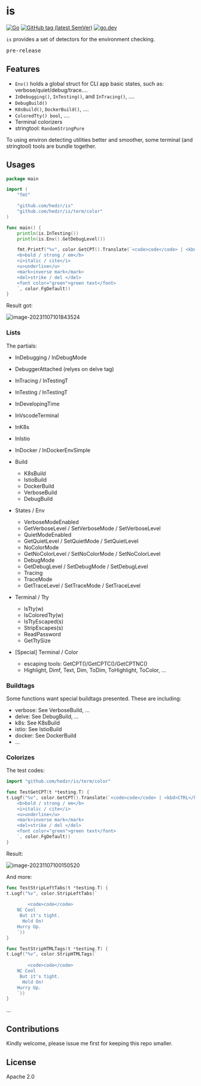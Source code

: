 # is


[![Go](https://github.com/hedzr/is/actions/workflows/go.yml/badge.svg)](https://github.com/hedzr/is/actions/workflows/go.yml)
[![GitHub tag (latest SemVer)](https://img.shields.io/github/tag/hedzr/is.svg?label=release)](https://github.com/hedzr/is/releases)
[![go.dev](https://img.shields.io/badge/go-dev-green)](https://pkg.go.dev/github.com/hedzr/is)


`is` provides a set of detectors for the environment checking.

<kbd>pre-release</kbd>

## Features

- `Env()` holds a global struct for CLI app basic states, such as: verbose/quiet/debug/trace....
- `InDebugging()`, `InTesting()`, and `InTracing()`, ....
- `DebugBuild()`
- `K8sBuild()`, `DockerBuild()`, ....
- `ColoredTty() bool`, ....
- Terminal colorizers
- stringtool: `RandomStringPure`

To using environ detecting utilities better and smoother, some terminal (and stringtool) tools are bundle together.

## Usages

```go
package main

import (
	"fmt"

	"github.com/hedzr/is"
	"github.com/hedzr/is/term/color"
)

func main() {
	println(is.InTesting())
	println(is.Env().GetDebugLevel())

	fmt.Printf("%v", color.GetCPT().Translate(`<code>code</code> | <kbd>CTRL</kbd>
	<b>bold / strong / em</b>
	<i>italic / cite</i>
	<u>underline</u>
	<mark>inverse mark</mark>
	<del>strike / del </del>
	<font color="green">green text</font>
	`, color.FgDefault))
}
```

Result got:

![image-20231107101843524](https://cdn.jsdelivr.net/gh/hzimg/blog-pics@master/uPic/image-20231107101843524.png)

### Lists

The partials:

- InDebugging / InDebugMode
- DebuggerAttached (relyes on delve tag)
- InTracing / InTestingT
- InTesting / InTestingT
- InDevelopingTime
- InVscodeTerminal
- InK8s
- InIstio
- InDocker / InDockerEnvSimple
- Build
  - K8sBuild
  - IstioBuild
  - DockerBuild
  - VerboseBuild
  - DebugBuild

- States / Env
  - VerboseModeEnabled
  - GetVerboseLevel / SetVerboseMode / SetVerboseLevel
  - QuietModeEnabled
  - GetQuietLevel / SetQuietMode / SetQuietLevel
  - NoColorMode
  - GetNoColorLevel / SetNoColorMode / SetNoColorLevel
  - DebugMode
  - GetDebugLevel / SetDebugMode / SetDebugLevel
  - Tracing
  - TraceMode
  - GetTraceLevel / SetTraceMode / SetTraceLevel

- Terminal / Tty
  - IsTty(w)
  - IsColoredTty(w)
  - IsTtyEscaped(s)
  - StripEscapes(s)
  - ReadPassword
  - GetTtySize

- [Special] Terminal / Color
	- escaping tools: GetCPT()/GetCPTC()/GetCPTNC()
	- Highlight, Dimf, Text, Dim, ToDim, ToHighlight, ToColor, ...

### Buildtags

Some functions want special buildtags presented. These are including:

- verbose: See VerboseBuild, ...
- delve: See DebugBuild, ...
- k8s: See K8sBuild
- istio: See IstioBuild
- docker: See DockerBuild
- ...

### Colorizes

The test codes:

```go
import "github.com/hedzr/is/term/color"

func TestGetCPT(t *testing.T) {
t.Logf("%v", color.GetCPT().Translate(`<code>code</code> | <kbd>CTRL</kbd>
	<b>bold / strong / em</b>
	<i>italic / cite</i>
	<u>underline</u>
	<mark>inverse mark</mark>
	<del>strike / del </del>
	<font color="green">green text</font>
    `, color.FgDefault))
}
```

Result:

![image-20231107100150520](https://cdn.jsdelivr.net/gh/hzimg/blog-pics@master/uPic/image-20231107100150520.png)

And more:

```go
func TestStripLeftTabs(t *testing.T) {
t.Logf("%v", color.StripLeftTabs(`
	
		<code>code</code>
	NC Cool
	 But it's tight.
	  Hold On!
	Hurry Up.
    `))
}

func TestStripHTMLTags(t *testing.T) {
t.Logf("%v", color.StripHTMLTags(`
	
		<code>code</code>
	NC Cool
	 But it's tight.
	  Hold On!
	Hurry Up.
    `))
}
```

...





## Contributions

Kindly welcome, please issue me first for keeping this repo smaller.

## License

Apache 2.0